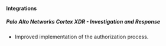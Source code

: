 
#### Integrations

##### Palo Alto Networks Cortex XDR - Investigation and Response

- Improved implementation of the authorization process.
